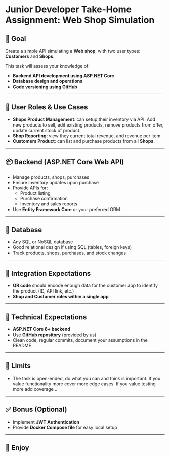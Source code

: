 # Junior Developer Take-Home Assignment: Web Shop Simulation

## 🎯 Goal
Create a simple API simulating a **Web shop**, with two user types: **Customers** and **Shops**.

This task will assess your knowledge of:
- **Backend API development using ASP.NET Core**
- **Database design and operations**
- **Code versioning using GitHub**

---

## 👤 User Roles & Use Cases
- **Shops Product Management**: can setup their inventory via API. Add new products to sell, edit existing products, remove products from offer, update current stock of product.
- **Shop Reporting**: view they current total revenue, and revenue per item
- **Customers Product**: can list and purchase products from all **Shops**.
---

## 📦 Backend (ASP.NET Core Web API)
- Manage products, shops, purchases
- Ensure inventory updates upon purchase
- Provide APIs for:
  - Product listing 
  - Purchase confirmation
  - Inventory and sales reports
- Use **Entity Framework Core** or your preferred ORM

---

## 💾 Database
- Any SQL or NoSQL database
- Good relational design if using SQL (tables, foreign keys)
- Track products, shops, purchases, and stock changes

---

## 🔗 Integration Expectations
- **QR code** should encode enough data for the customer app to identify the product (ID, API link, etc.)
- **Shop and Customer roles within a single app**

---

## 🚀 Technical Expectations
- **ASP.NET Core 8+ backend**
- Use **GitHub repository** (provided by us)
- Clean code, regular commits, document your assumptions in the README

---

## 🚫 Limits
- The task is open-ended, do what you can and think is important. If you value functionality more cover more edge cases. If you value testing more add coverage ...

---

## ✅ Bonus (Optional)
- Implement **JWT Authentication** 
- Provide **Docker Compose file** for easy local setup

---

## 🎉 Enjoy

